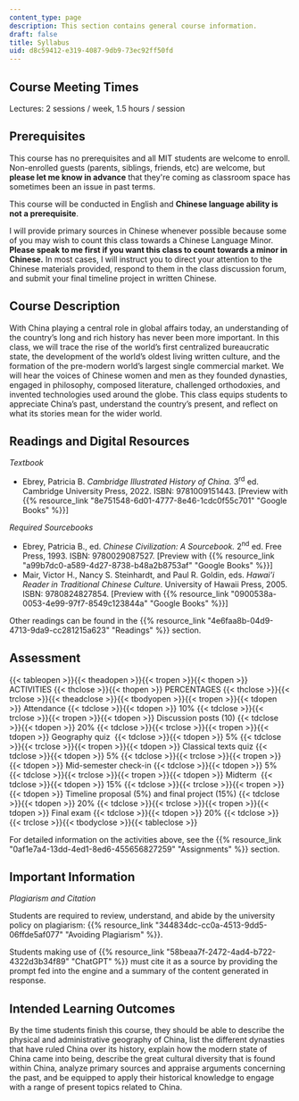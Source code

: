 ```yaml
---
content_type: page
description: This section contains general course information.
draft: false
title: Syllabus
uid: d8c59412-e319-4087-9db9-73ec92ff50fd
---
```

## Course Meeting Times

Lectures: 2 sessions / week, 1.5 hours / session

## Prerequisites

This course has no prerequisites and all MIT students are welcome to enroll. Non-enrolled guests (parents, siblings, friends, etc) are welcome, but **please let me know in advance** that they're coming as classroom space has sometimes been an issue in past terms. 

This course will be conducted in English and **Chinese language ability is not a prerequisite**.

I will provide primary sources in Chinese whenever possible because some of you may wish to count this class towards a Chinese Language Minor. **Please speak to me first if you want this class to count towards a minor in Chinese.** In most cases, I will instruct you to direct your attention to the Chinese materials provided, respond to them in the class discussion forum, and submit your final timeline project in written Chinese. 

## Course Description

With China playing a central role in global affairs today, an understanding of the country’s long and rich history has never been more important. In this class, we will trace the rise of the world’s first centralized bureaucratic state, the development of the world’s oldest living written culture, and the formation of the pre-modern world’s largest single commercial market. We will hear the voices of Chinese women and men as they founded dynasties, engaged in philosophy, composed literature, challenged orthodoxies, and invented technologies used around the globe. This class equips students to appreciate China’s past, understand the country’s present, and reflect on what its stories mean for the wider world.

## Readings and Digital Resources 

*Textbook*

- Ebrey, Patricia B. *Cambridge Illustrated History of China.* 3<sup>rd</sup> ed. Cambridge University Press, 2022. ISBN: ‎9781009151443. \[Preview with {{% resource_link "8e751548-6d01-4777-8e46-1cdc0f55c701" "Google Books" %}}\]

*Required Sourcebooks* 

- Ebrey, Patricia B., ed. *Chinese Civilization: A Sourcebook.* 2<sup>nd</sup> ed. Free Press, 1993. ISBN: ‎9780029087527. \[Preview with {{% resource_link "a99b7dc0-a589-4d27-8738-b48a2b8753af" "Google Books" %}}\]
- Mair, Victor H., Nancy S. Steinhardt, and Paul R. Goldin, eds. *Hawai’i Reader in Traditional Chinese Culture.* University of Hawaii Press, 2005. ISBN: ‎9780824827854. \[Preview with {{% resource_link "0900538a-0053-4e99-97f7-8549c123844a" "Google Books" %}}\]

Other readings can be found in the {{% resource_link "4e6faa8b-04d9-4713-9da9-cc281215a623" "Readings" %}} section.

## Assessment

{{< tableopen >}}{{< theadopen >}}{{< tropen >}}{{< thopen >}}
ACTIVITIES
{{< thclose >}}{{< thopen >}}
PERCENTAGES
{{< thclose >}}{{< trclose >}}{{< theadclose >}}{{< tbodyopen >}}{{< tropen >}}{{< tdopen >}}
Attendance
{{< tdclose >}}{{< tdopen >}}
10%
{{< tdclose >}}{{< trclose >}}{{< tropen >}}{{< tdopen >}}
Discussion posts (10)
{{< tdclose >}}{{< tdopen >}}
20%
{{< tdclose >}}{{< trclose >}}{{< tropen >}}{{< tdopen >}}
Geography quiz 
{{< tdclose >}}{{< tdopen >}}
5%
{{< tdclose >}}{{< trclose >}}{{< tropen >}}{{< tdopen >}}
Classical texts quiz
{{< tdclose >}}{{< tdopen >}}
5%
{{< tdclose >}}{{< trclose >}}{{< tropen >}}{{< tdopen >}}
Mid-semester check-in
{{< tdclose >}}{{< tdopen >}}
5%
{{< tdclose >}}{{< trclose >}}{{< tropen >}}{{< tdopen >}}
Midterm 
{{< tdclose >}}{{< tdopen >}}
15%
{{< tdclose >}}{{< trclose >}}{{< tropen >}}{{< tdopen >}}
Timeline proposal (5%) and final project (15%)
{{< tdclose >}}{{< tdopen >}}
20%
{{< tdclose >}}{{< trclose >}}{{< tropen >}}{{< tdopen >}}
Final exam
{{< tdclose >}}{{< tdopen >}}
20%
{{< tdclose >}}{{< trclose >}}{{< tbodyclose >}}{{< tableclose >}}

For detailed information on the activities above, see the {{% resource_link "0af1e7a4-13dd-4ed1-8ed6-455656827259" "Assignments" %}} section.

## Important Information

*Plagiarism and Citation*

Students are required to review, understand, and abide by the university policy on plagiarism: {{% resource_link "344834dc-cc0a-4513-9dd5-06ffde5af077" "Avoiding Plagiarism" %}}. 

Students making use of {{% resource_link "58beaa7f-2472-4ad4-b722-4322d3b34f89" "ChatGPT" %}} must cite it as a source by providing the prompt fed into the engine and a summary of the content generated in response.

## Intended Learning Outcomes

By the time students finish this course, they should be able to describe the physical and administrative geography of China, list the different dynasties that have ruled China over its history, explain how the modern state of China came into being, describe the great cultural diversity that is found within China, analyze primary sources and appraise arguments concerning the past, and be equipped to apply their historical knowledge to engage with a range of present topics related to China.